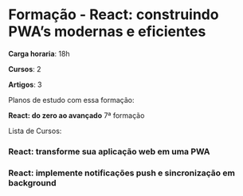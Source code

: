 # Formação - React: construindo PWA’s modernas e eficientes

**Carga horaria**: 18h

**Cursos**: 2

**Artigos**: 3

Planos de estudo com essa formação:

**React: do zero ao avançado** 7ª formação

Lista de Cursos:

### React: transforme sua aplicação web em uma PWA

### React: implemente notificações push e sincronização em background
